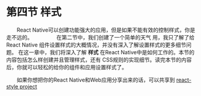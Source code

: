 # 第四节 样式

　　React Native可以创建功能强大的应用，但是如果不能有效的控制样式，你是走不远的。
　　
　　在第二节中，我们创建了一个简单的天气 用，我只了解了给 React Native 组件设置样式的大概情况，并没有深入了解设置样式的更多细节问题。
在这一章中，我们将深入了解 **样式** 在React Native中是如何工作的。本节的内容包括怎么样创建并且管理样式，还有 CSS规则的实现细节。读完本节的内容后，你就可以轻松的给你的组件和应用设置样式了。

　　如果你想把你的React Native和Web应用分享出来的话，可以共享到 [react-style project](https://github.com/js-next/react-style)
